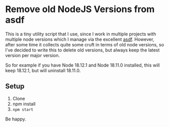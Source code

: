 # Remove old NodeJS Versions from asdf

This is a tiny utility script that I use, since I work in multiple projects with multiple node versions which I manage
via the excellent [asdf](https://asdf-vm.com). However, after some time it collects quite some cruft in terms of old
node versions, so I've decided to write this to delete old versions, but always keep the latest version per major version.

So for example if you have Node 18.12.1 and Node 18.11.0 installed, this will keep 18.12.1, but will uninstall 18.11.0.

## Setup

1. Clone
2. npm install
3. `npm start`

Be happy.
